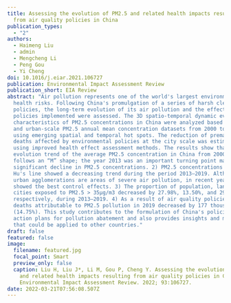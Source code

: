 ```yaml
---
title: Assessing the evolution of PM2.5 and related health impacts resulting
  from air quality policies in China
publication_types:
  - "2"
authors:
  - Haimeng Liu
  - admin
  - Mengcheng Li
  - Peng Gou
  - Yi Cheng
doi: 10.1016/j.eiar.2021.106727
publication: Environmental Impact Assessment Review
publication_short: EIA Review
abstract: "Air pollution represents one of the world's largest environmental
  health risks. Following China's promulgation of a series of harsh clean air
  policies, the long-term evolution of its air pollution and the effects of
  policies implemented were assessed. The 3D spatio-temporal dynamic evolution
  characteristics of PM2.5 concentrations in China were analyzed based on pixel
  and urban-scale PM2.5 annual mean concentration datasets from 2000 to 2019 and
  using emerging spatial and temporal hot spots. The reduction of premature
  deaths affected by environmental policies at the city scale was estimated
  using improved health effect assessment methods. The results show that: 1) The
  evolution trend of the average PM2.5 concentration in China from 2000 to 2019
  follows an “M” shape; the year 2013 was an important turning point marking a
  significant decline in PM2.5 concentrations. 2) PM2.5 concentrations east of
  Hu's line showed a decreasing trend during the period 2013–2019. Although
  urban agglomerations are areas of severe air pollution, in recent years they
  showed the best control effects. 3) The proportion of population, land, and
  cities exposed to PM2.5 > 35μg/m3 decreased by 27.98%, 13.50%, and 29.15%,
  respectively, during 2013–2019. 4) As a result of air quality policies, annual
  deaths attributable to PM2.5 pollution in 2019 decreased by 177 thousand
  (14.75%). This study contributes to the formulation of China's policies and
  action plans for pollution abatement and also provides insights and methods
  that could be applied to other countries."
draft: false
featured: false
image:
  filename: featured.jpg
  focal_point: Smart
  preview_only: false
  caption: Liu H, Liu J*, Li M, Gou P, Cheng Y. Assessing the evolution of PM2.5
    and related health impacts resulting from air quality policies in China.
    Environmental Impact Assessment Review. 2022; 93:106727.
date: 2022-03-21T07:56:08.507Z
---
```


